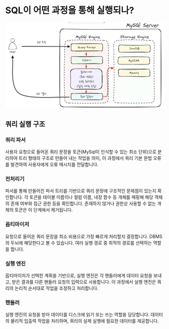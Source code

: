 # SQL이 어떤 과정을 통해 실행되나?

![Mysql_실행구조.png](img/Mysql_실행구조.png)

## 쿼리 실행 구조

### 쿼리 파서
사용자 요청으로 들어온 쿼리 문장을 토큰(MySql이 인식할 수 있는 최소 단위)으로 분리하여 트리 형태의 구조로 만들어 내는 작업을 의미,
이 과정에서 쿼리 기본 문법 오류를 발견하여 사용자에게 오류 메시지를 전달합니다.

### 전처리기
파서를 통해 만들어진 파서 트리를 기반으로 쿼리 문장에 구조적인 문제점이 있는지 확인합니다. 각 토큰을 테이블 이름이나 컬럼 이름, 내장 함수 등 개체를 매핑해 해당 객체의 존재 여부와 접근 권한 등을 확인합니다.
존재하지 않거나 권한상 사용할 수 없는 개체의 토큰은 이 단계에서 제거됩니다.

### 옵티마이저
요청으로 들어온 쿼리 문장을 최소 비용으로 가장 빠르게 처리할지 결정합니다. DBMS의 두뇌에 해당한다고 볼 수 있습니다. 여러 실행 경로 중 최적의 경로를 선택하는 역할을 합니다.

### 실행 엔진
옵티마이저가 선택한 계획을 기반으로, 실행 엔진은 각 핸들러에게 데이터 요청을 보내고, 받은 결과를 다른 핸들러 요청의 입력으로 사용합니다.
이 과정에서 실행 엔진은 쿼리의 논리적 순서대로 작업을 조정하고 처리합니다.

### 핸들러
실행 엔진의 요청을 받아 데이터를 디스크에 읽기 또는 쓰는 역할을 담당합니다.
데이터의 물리적 입출력 작업을 처리하며, 쿼리의 실제 실행에 필요한 데이터를 제공합니다.
